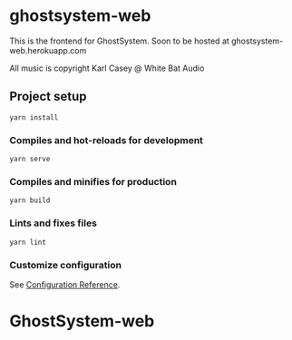 # ghostsystem-web

This is the frontend for GhostSystem. Soon to be hosted at ghostsystem-web.herokuapp.com

All music is copyright Karl Casey @ White Bat Audio

## Project setup
```
yarn install
```

### Compiles and hot-reloads for development
```
yarn serve
```

### Compiles and minifies for production
```
yarn build
```

### Lints and fixes files
```
yarn lint
```

### Customize configuration
See [Configuration Reference](https://cli.vuejs.org/config/).
# GhostSystem-web
